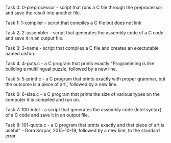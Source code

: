 Task 0: 0-preprocessor - script that runs a C file through the preprocessor and save the result into another file.

Task 1: 1-compiler - script that compiles a C file but does not link

Task 2: 2-assembler - script that generates the assembly code of a C code and save it in an output file.

Task 3: 3-name - script that compiles a C file and creates an exectutable named cisfun.

Task 4: 4-puts.c - a C program that prints exactly "Programming is like building a multilingual puzzle, followed by a new line.

Task 5: 5-printf.c - a C program that prints exactly with proper grammar, but the outcome is a piece of art,, followed by a new line.

Task 6: 6-size.c - a C program that prints the size of various types on the computer it is compiled and run on.

Task 7: 100-intel - a script that generates the assembly code (Intel syntax) of a C code and save it in an output file.

Task 8: 101-quote.c - a C program that prints exactly and that piece of art is useful" - Dora Korpar, 2015-10-19, followed by a new line, to the standard error.
